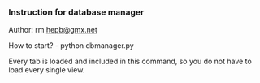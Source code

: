 ### Instruction for database manager ###

Author: rm <hepb@gmx.net>

How to start? - python dbmanager.py

Every tab is loaded and included in this command,
so you do not have to load every single view.